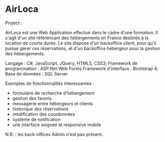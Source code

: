 # AirLoca
Project :

AirLoca est une Web Application effectué dans le cadre d'une formation. Il s'agit d'un site référencant des hébergements en France destinés à la location de courte durée. Le site dispose d'un backoffice client, pour qu'il puisse gérer ces réservations, et d'un backoffice hébergeur pour la gestion des hébergements.

Langage : C#, JavaScript, JQuery, HTML5, CSS3; 
Framework de programmation : ASP.Net Web Forms 
Framework d'interface : Bootstrap 4; 
Base de données : SQL Server

Exemples de fonctionnalités interessantes :

- formulaire de recherche d'hébergement
- gestion des favoris
- messagerie entre hébergeurs et clients
- historique des réservations
- modification des coordonnées
- système de notification
- une interface soignée et responsive mobile

N.B. : les back-offices Admin n'est pas présent.
